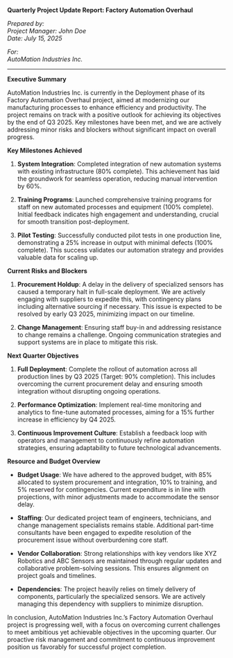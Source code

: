 **Quarterly Project Update Report: Factory Automation Overhaul**

*Prepared by:*  
*Project Manager: John Doe*  
*Date: July 15, 2025*  

*For:*  
*AutoMation Industries Inc.*

---

**Executive Summary**

AutoMation Industries Inc. is currently in the Deployment phase of its Factory Automation Overhaul project, aimed at modernizing our manufacturing processes to enhance efficiency and productivity. The project remains on track with a positive outlook for achieving its objectives by the end of Q3 2025. Key milestones have been met, and we are actively addressing minor risks and blockers without significant impact on overall progress.

**Key Milestones Achieved**

1. **System Integration**: Completed integration of new automation systems with existing infrastructure (80% complete). This achievement has laid the groundwork for seamless operation, reducing manual intervention by 60%.
   
2. **Training Programs**: Launched comprehensive training programs for staff on new automated processes and equipment (100% complete). Initial feedback indicates high engagement and understanding, crucial for smooth transition post-deployment.

3. **Pilot Testing**: Successfully conducted pilot tests in one production line, demonstrating a 25% increase in output with minimal defects (100% complete). This success validates our automation strategy and provides valuable data for scaling up.

**Current Risks and Blockers**

1. **Procurement Holdup**: A delay in the delivery of specialized sensors has caused a temporary halt in full-scale deployment. We are actively engaging with suppliers to expedite this, with contingency plans including alternative sourcing if necessary. This issue is expected to be resolved by early Q3 2025, minimizing impact on our timeline.

2. **Change Management**: Ensuring staff buy-in and addressing resistance to change remains a challenge. Ongoing communication strategies and support systems are in place to mitigate this risk.

**Next Quarter Objectives**

1. **Full Deployment**: Complete the rollout of automation across all production lines by Q3 2025 (Target: 90% completion). This includes overcoming the current procurement delay and ensuring smooth integration without disrupting ongoing operations.

2. **Performance Optimization**: Implement real-time monitoring and analytics to fine-tune automated processes, aiming for a 15% further increase in efficiency by Q4 2025.

3. **Continuous Improvement Culture**: Establish a feedback loop with operators and management to continuously refine automation strategies, ensuring adaptability to future technological advancements.

**Resource and Budget Overview**

- **Budget Usage**: We have adhered to the approved budget, with 85% allocated to system procurement and integration, 10% to training, and 5% reserved for contingencies. Current expenditure is in line with projections, with minor adjustments made to accommodate the sensor delay.

- **Staffing**: Our dedicated project team of engineers, technicians, and change management specialists remains stable. Additional part-time consultants have been engaged to expedite resolution of the procurement issue without overburdening core staff.

- **Vendor Collaboration**: Strong relationships with key vendors like XYZ Robotics and ABC Sensors are maintained through regular updates and collaborative problem-solving sessions. This ensures alignment on project goals and timelines.

- **Dependencies**: The project heavily relies on timely delivery of components, particularly the specialized sensors. We are actively managing this dependency with suppliers to minimize disruption.

In conclusion, AutoMation Industries Inc.’s Factory Automation Overhaul project is progressing well, with a focus on overcoming current challenges to meet ambitious yet achievable objectives in the upcoming quarter. Our proactive risk management and commitment to continuous improvement position us favorably for successful project completion.